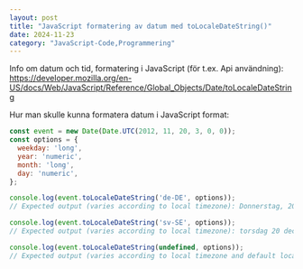 ```yaml
---
layout: post
title: "JavaScript formatering av datum med toLocaleDateString()"
date: 2024-11-23
category: "JavaScript-Code,Programmering"
---
```


Info om datum och tid, formatering i JavaScript (för t.ex. Api användning):
https://developer.mozilla.org/en-US/docs/Web/JavaScript/Reference/Global_Objects/Date/toLocaleDateString

Hur man skulle kunna formatera datum i JavaScript format:


```js
const event = new Date(Date.UTC(2012, 11, 20, 3, 0, 0));
const options = {
  weekday: 'long',
  year: 'numeric',
  month: 'long',
  day: 'numeric',
};

console.log(event.toLocaleDateString('de-DE', options));
// Expected output (varies according to local timezone): Donnerstag, 20. Dezember 2012

console.log(event.toLocaleDateString('sv-SE', options));
// Expected output (varies according to local timezone): torsdag 20 december 2012

console.log(event.toLocaleDateString(undefined, options));
// Expected output (varies according to local timezone and default locale): Thursday, December 20, 2012

```
 
